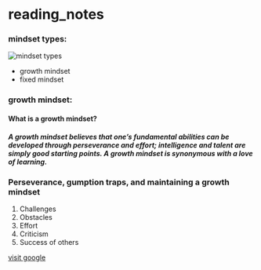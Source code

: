 # reading_notes

### mindset types:
![mindset types](https://sites.dartmouth.edu/learning/files/2017/05/Growth-Mindset_Copyright-Big-Change1.jpg)
* growth mindset
* fixed mindset 

### growth mindset:

#### What is a growth mindset?
##### A growth mindset believes that one’s fundamental abilities can be developed through perseverance and effort; intelligence and talent are simply good starting points. A growth mindset is synonymous with a love of learning.

### Perseverance, gumption traps, and maintaining a growth mindset
1. Challenges
2. Obstacles
3. Effort
4. Criticism
5. Success of others

[visit google](https//www.google.com)
